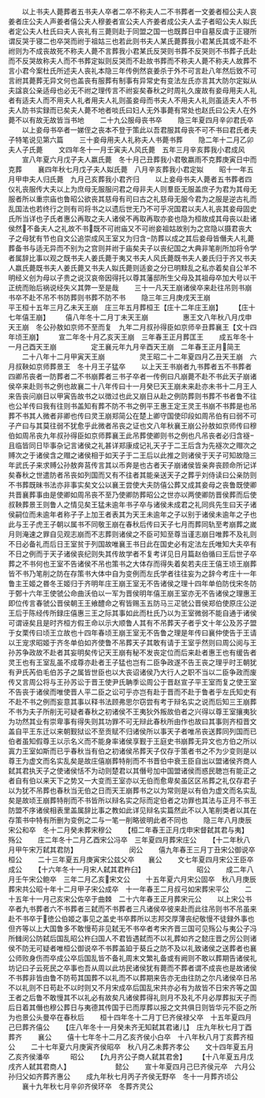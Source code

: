 <!-- { "loadSidebar": true } -->
　　以上书夫人薨葬者五书夫人卒者二卒不称夫人二不书葬者一文姜者桓公夫人哀姜者庄公夫人声姜者僖公夫人穆姜者宣公夫人齐姜者成公夫人孟子者昭公夫人姒氏者定公夫人杜氏曰夫人丧礼有三薨则赴于同盟之国一也既葬日中自墓反虞于正寝所谓反哭于寝二也卒哭而祔于祖姑三也若此则书夫人某氏薨葬我小君某氏其或不赴不祔则为不成丧故死不称夫人薨不言葬我小君某氏反哭则书葬不反哭则不书葬子氏赴而不反哭故称夫人而不书葬定姒则反哭而不赴故书葬而不称夫人薨不称夫人故葬不言小君今案杜氏所述夫人丧礼本隐三年传例然哀姜杀于外不可言赴八年然后致不可言祔其薨葬无异文何也盖丧有服葬有制事有异常史有变法左氏亦言其大防尔定姒从夫諡哀公亲适母也必无不祔之理传言不祔妄矣春秋之时周礼久废故有妾母用夫人礼者有适夫人而不用夫人礼者用夫人礼则虽妾母而书夫人不用夫人礼则虽适夫人不书夫人防书实録而已矣夫人薨不地者啖氏曰妇人无外事薨有常处也赵氏曰公夫人在外薨不以有故无故皆当书地
　　二十九公服母丧书卒
　　隐三年夏四月辛卯君氏卒
　　以上妾母书卒者一娣侄之丧本不登于策此以吾君服其母丧不可不书曰君氏者夫子特笔说见第六篇
　　三十妾母用夫人礼称夫人书薨书葬
　　隐二年十二月乙卯夫人子氏薨
　　文四年冬十一月壬寅夫人风氏薨　五年三月辛亥葬我小君成风
　　宣八年夏六月戊子夫人嬴氏薨　冬十月己丑葬我小君敬嬴雨不克葬庚寅日中而克葬
　　襄四年秋七月戊子夫人姒氏薨　八月辛亥葬我小君定姒
　　昭十一年五月甲申夫人归氏薨　九月己亥葬我小君齐归
　　以上妾母书夫人薨者五书葬者四仪礼丧服传大夫以上为庶母无服服问君之母非夫人则羣臣无服盖庶子为君为其母无服者所以重宗庙也鲁昭公欲丧其慈母有司曰古之礼慈母无服今君为之服是逆古礼而乱国法也若终行之则有司将书之以遗后世无乃不可乎况国君以夫人礼丧其妾母固史氏所当详也子氏者惠公再取之夫人诸侯不再取再取亦妾也隐为桓故成其母丧以赴诸侯然不备夫人之礼故不书既不可祔庙又不可祔妾祖姑故别为之宫隐以摄君丧大子之母犹有节也自文公追崇成风王室又为归含防葬以成之其后妾母皆僭夫人礼薨葬备书与适无异而不别为之宫则并祔于庙矣夫子以丧纪国之大典非笔削所加将令学者属辞比事以观之既书夫人姜氏薨于夷又书夫人风氏薨既书夫人姜氏归于齐又书夫人嬴氏薨既书夫人姜氏薨又书夫人姒氏薨则适妾之分已明黩乱之私亦着矣自公羊不明经义创为母以子贵之说汉哀帝因得托以尊其藩邸所生父母及其祖母卒加大号以干正统而贻后祸说经失义其弊一至是哉
　　三十一凡天王崩诸侯卒来赴往吊则书崩书卒不赴不吊不书防葬则书葬不防不书
　　隐三年三月庚戌天王崩　　　　　　　平王桓十五年三月乙未天王崩　庄三年五月葬桓王【庄十二年庄王崩】
　　【庄十七年僖王崩】
　　僖八年冬十二月丁未天王崩　　　　　惠王文八年秋八月戊申天王崩　冬公孙敖如京师不至而复　九年二月叔孙得臣如京师辛丑葬襄王【文十四年顷王崩】
　　宣二年冬十月乙亥天王崩　三年春王正月葬匡王
　　成五年冬十一月己酉天王崩　　　　　定王襄元年九月辛酉天王崩　二年春王正月简王
　　二十八年十二月甲寅天王崩　　　　　灵王昭二十二年夏四月乙丑天王崩　六月叔鞅如京师葬景王　冬十月王子猛卒
　　以上天王书崩者九书葬者五不书葬者四卿吊丧者一防葬者二不书崩葬者三书子卒者一传例曰凡崩薨不赴不书此天子崩诸侯卒来赴则书之例也故襄二十八年传曰十一月癸巳天王崩未来赴亦未书十二月王人来告丧问崩日以甲寅告故书之以徴过也此又崩日从赴之例防葬则书葬不书者鲁不往也公羊传曰我有往则书盖知有葬不防不书之例平王惠王定王灵王书崩不书葬是也吊葬不书其人微者非卿也传曰灵王崩郑简公在楚上卿守国使印段如周吊伯有曰弱不可子产曰与其莫往弱不犹愈乎此微者吊丧之证也文八年秋襄王崩公孙敖如京师传曰穆伯如周吊丧九年叔孙得臣如京师葬襄王此吊葬使卿则书之例也凡吊丧者必归含襚且临皆同日毕事杂记言诸侯之礼甚详郑康成记礼天子于二王后含为先襚次之赗次之赙次之于诸侯含之赗之诸侯相于如天子于二王后以此推之则诸侯于天子可知故隐三年武氏子来求赙公孙敖奔莒传言其以币奔是也古者天子崩诸侯皆亲奔丧顾命所记详矣春秋之世遣防者吊丧如列国而又有不往者其能亲送天子之葬乎刘侍读曰公亲防则不书葬既昧书法亦非事实矣文公以襄王尝使大夫防僖公葬又成其妾母之丧鲁既使卿共晋襄葬事由是使卿如周吊丧不至乃使卿防葬昭公之世亦以两使卿防晋侯葬而后使叔鞅葬景王则鲁人之情见矣王猛未逾年书子卒与诸侯未成君之礼同呉先生曰天子诸侯嗣位而未逾年者称子子上加王者表其为天王未逾年之子以别于诸侯未逾年之子也此与王子虎王子朝以属书不同敬王崩在春秋后传曰天子七月而葬同轨至考崩葬之嵗月则淹速之罪自见观志崩而不志葬则诸侯之不臣可知至尊当谨志崩日唯葬不及礼则不日必备礼而后日王室贫于列国故唯襄王书日此在国史必有定法左氏唯知大夫卒有不日之例而于天子诸侯丧纪则失其传故学者不复考详见日月篇赵伯循曰王后世子卒葬之不书何也王室不告诸侯不吊也策书之大体存而得失着矣若夫庄王僖王顷王崩葬皆不书乃笔削之防在存策书大体中自为变例而左氏学者往往妄为之辞今考庄十一年鲁主王姬之昬冬王姬归于齐明年庄王崩王室无不告诸侯之理十四年单伯防伐宋冬防于鄄十六年王使虢公命曲沃伯以一军为晋侯明年僖王崩王室亦无不告诸侯之理惠王即位传言春虢公晋侯朝王王飨醴命之宥皆赐玉五防马三疋虢公晋侯郑伯使原庄公逆王后于陈经传所録庄僖惠三王之际其事如此而杜氏乃以为王室微弱不能自通于诸侯可谓诬矣且是时齐桓方假王命以示大顺鲁人其有不吊葬天子者乎文十年公及苏子盟于女栗传曰顷王立故也十四年春顷王崩王室无不告鲁之理是年传曰襄仲使告于王请以王宠求昭姬于齐冬单伯如齐使鲁不吊葬天子其敢有请于王室乎然则曰周公阅与王孙苏争政故不赴者其妄明矣传记天王崩有秘不发丧定位而后来赴者惠王也有缓告者灵王也有王室乱虽不成尊亦赴者王子猛也岂有二臣争政遂不告王丧之理乎时王朝犹有尹氏芮伯毛伯苏子之属皆世臣也以大丧诏诸侯乃大行人之职不当以二臣争政而废传又言周公将与王孙苏讼于晋王使尹氏聃季讼周公于晋赵宣子平王室而复之使王室不告丧于诸侯而唯使晋人平二臣之讼可乎亦岂有赴于晋而不赴于鲁者乎左氏知史有不赴不书之例而妄意其事以释书法顾弗思尔窃尝有考于辩名实之说而后知三王崩葬不书为夫子所削无可疑者春秋之初诸侯不王夷狄外叛故伯者之兴得以尊王室攘夷狄为功然其业有崇卑事有得失则其功罪不可无辩此春秋所由作也故曰其事则齐桓晋文盖自平王东迁以来朝觐狱讼不至贡赋不归诸侯所以事天子者唯吊丧送葬同列国而已伯者虽知假尊王以示名义而不能身率诸侯享觐于王庭史书崩葬无异文也方伯之所以寘力王室如斯而已乎春秋当有伯之初诸侯吊葬天子仅存于策者书之不为少变则是以尊王为虚文而名实乱矣是故庄僖崩葬特削而不书晋伯中衰王臣自出以盟诸侯齐商人弑其君执天子之使诸侯恬不为动则楚君以其僭号加中国盟诸侯而惑民聴岂有能正之者自有伯以来天下之势又一大变而王室亦以无伯而愈卑矣虽区区吊葬之礼仅存君子以为犹不吊葬也春秋当无伯之日而天王崩葬书之以为常则是以有伯为虚文而名实乱矣是故顷王崩葬特削而不书皆所以辩名实之际而定伯者之功罪也其法与正月不书王防盟不序诸侯相表里盖属辞比事之教如此详见辩名实篇然此不以入笔削类者以其在存策书中特有所删为变例之二与一笔一削略彼明此者不同也
　　隐三年八月庚辰宋公和卒　冬十二月癸未葬宋穆公
　　【桓二年春王正月戊申宋督弑其君与夷】　　　　　　　殇公
　　庄二年冬十二月乙酉宋公冯卒　三年夏四月葬宋庄公
　　【十二年秋八月甲午宋万弑其君防】　　　　　　　　闵公
　　僖九年春王三月丁丑宋公御说卒　　桓公
　　二十三年夏五月庚寅宋公兹父卒　　襄公
　　文七年夏四月宋公王臣卒　　　　　成公
　　【十六年冬十一月宋人弑其君杵臼】　　　　　　　　昭公
　　成二年八月壬午宋公鲍卒　三年二月乙亥宋文公
　　十五年夏六月宋公固卒　秋八月庚辰葬宋共公昭十年十二月甲子宋公成卒　十一年春王二月叔弓如宋葬宋平公
　　二十五年十一月己亥宋公佐卒于曲棘　二十六年春王正月葬宋元公
　　以上宋公书卒者九书葬者六不书葬者三弑而不书葬者三凡诸侯卒彼来赴而此往吊则书不吊虽来赴不书卒于徳公伯姬之事见之盖史书卒葬所以志邦交厚薄丧纪敬慢不徒録外事也但齐等以上大国鲁多不敢慢苟非见弑无不书卒者考宋齐晋三国可见殇公与夷公子冯所雠闵公防弑后国乱昭公杵臼国人不君皆遇弑而不以礼葬如齐之懿庄晋之厉公则诸侯不防无可疑者唯桓公御说卒不书葬盖廹于葵丘之防不及以礼致诸侯之送葬者也襄公师败身伤而卒成公卒后国乱皆不备礼周末文繁礼备或有阙则不敢以葬期告诸侯礼坊记曰子云死民之卒事也吾从周以此坊民诸侯犹有薨而不葬者谓不成丧也是故诸侯不书葬非皆由鲁不防苟其国葬不以礼而不以葬期来告亦无由往防之尔凡诸侯卒日吊不以礼则不日苟赴不以时则又不月宋成卒后国乱宋共亦必有为故皆不日宋齐等之国王者之后鲁不敢慢其不以礼必有故矣凡诸侯葬得礼则月不及礼不月必厚葬拟天子而后日着其僭也穆公葬日与夷德其传国于已而厚葬以报之文共俱日则皆华元不臣之所为也景公头曼卒在春秋后
　　桓十四年冬十二月丁巳齐侯禄父卒　十五年夏四月己巳葬齐僖公
　　【庄八年冬十一月癸未齐无知弑其君诸儿】　庄九年秋七月丁酉葬齐
　　襄公
　　僖十七年冬十二月乙亥齐侯小白卒　十八年秋八月丁亥葬齐桓公
　　二十七年夏六月庚寅齐侯昭卒　秋八月乙未葬齐孝公
　　文十四年夏五月乙亥齐侯潘卒　　　昭公
　　【九月齐公子商人弑其君舍】
　　【十八年夏五月戊戌齐人弑其君商人】　　　　　　　懿公
　　宣十年夏四月己巳齐侯元卒　六月公孙归父如齐葬齐惠公
　　成九年秋七月丙子齐侯无野卒　冬十一月葬齐顷公
　　襄十九年秋七月辛卯齐侯环卒　冬葬齐灵公
